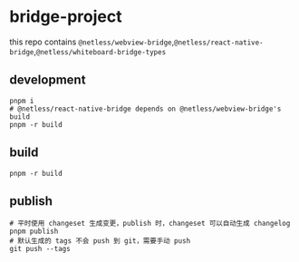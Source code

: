 # bridge-project


this repo contains `@netless/webview-bridge`,`@netless/react-native-bridge`,`@netless/whiteboard-bridge-types`

## development

```shell
pnpm i
# @netless/react-native-bridge depends on @netless/webview-bridge's build
pnpm -r build
```

## build

```shell
pnpm -r build
```

## publish

```shell
# 平时使用 changeset 生成变更，publish 时，changeset 可以自动生成 changelog
pnpm publish
# 默认生成的 tags 不会 push 到 git，需要手动 push
git push --tags
```